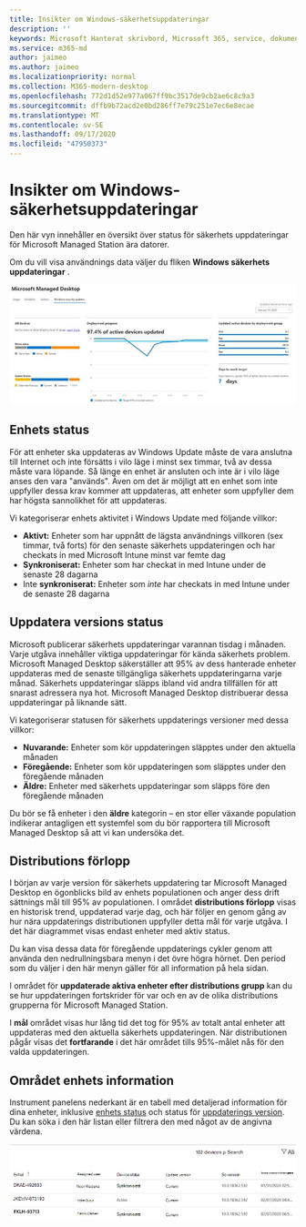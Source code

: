 ```yaml
---
title: Insikter om Windows-säkerhetsuppdateringar
description: ''
keywords: Microsoft Hanterat skrivbord, Microsoft 365, service, dokumentation
ms.service: m365-md
author: jaimeo
ms.author: jaimeo
ms.localizationpriority: normal
ms.collection: M365-modern-desktop
ms.openlocfilehash: 772d1d52e977a067ff9bc3517de9cb2ae6c8c9a3
ms.sourcegitcommit: dffb9b72acd2e0bd286ff7e79c251e7ec6e8ecae
ms.translationtype: MT
ms.contentlocale: sv-SE
ms.lasthandoff: 09/17/2020
ms.locfileid: "47950373"
---
```

# <a name="windows-security-update-insights"></a>Insikter om Windows-säkerhetsuppdateringar
Den här vyn innehåller en översikt över status för säkerhets uppdateringar för Microsoft Managed Station ära datorer. 

Om du vill visa användnings data väljer du fliken <strong>Windows säkerhets uppdateringar</strong> .

![Windows säkerhets uppdaterings fönster: stapel-grafer med enhets status och uppdatera version i vänster kolumn, uppdatera distributions förloppet över tid i mitten och procent av aktiva enheter efter distributions grupp, samt antalet dagar för att nå distributions mål för 95% i höger kolumn.](../../media/update-insights.jpg)

## <a name="device-status"></a>Enhets status

För att enheter ska uppdateras av Windows Update måste de vara anslutna till Internet och inte försätts i vilo läge i minst sex timmar, två av dessa måste vara löpande. Så länge en enhet är ansluten och inte är i vilo läge anses den vara "används". Även om det är möjligt att en enhet som inte uppfyller dessa krav kommer att uppdateras, att enheter som uppfyller dem har högsta sannolikhet för att uppdateras. 

Vi kategoriserar enhets aktivitet i Windows Update med följande villkor:

- <strong>Aktivt:</strong> Enheter som har uppnått de lägsta användnings villkoren (sex timmar, två forts) för den senaste säkerhets uppdateringen och har checkats in med Microsoft Intune minst var femte dag
- <strong>Synkroniserat:</strong> Enheter som har checkat in med Intune under de senaste 28 dagarna
- Inte <strong>synkroniserat:</strong> Enheter som <i>inte</i> har checkats in med Intune under de senaste 28 dagarna




## <a name="update-version-status"></a>Uppdatera versions status

Microsoft publicerar säkerhets uppdateringar varannan tisdag i månaden. Varje utgåva innehåller viktiga uppdateringar för kända säkerhets problem. Microsoft Managed Desktop säkerställer att 95% av dess hanterade enheter uppdateras med de senaste tillgängliga säkerhets uppdateringarna varje månad. Säkerhets uppdateringar släpps ibland vid andra tillfällen för att snarast adressera nya hot. Microsoft Managed Desktop distribuerar dessa uppdateringar på liknande sätt.

Vi kategoriserar statusen för säkerhets uppdaterings versioner med dessa villkor:

- <strong>Nuvarande:</strong> Enheter som kör uppdateringen släpptes under den aktuella månaden
- <strong>Föregående:</strong> Enheter som kör uppdateringen som släpptes under den föregående månaden
- <strong>Äldre:</strong> Enheter med säkerhets uppdateringar som släpps före den föregående månaden

Du bör se få enheter i den <strong>äldre</strong> kategorin – en stor eller växande population indikerar antagligen ett systemfel som du bör rapportera till Microsoft Managed Desktop så att vi kan undersöka det.


## <a name="deployment-progress"></a>Distributions förlopp

I början av varje version för säkerhets uppdatering tar Microsoft Managed Desktop en ögonblicks bild av enhets populationen och anger dess drift sättnings mål till 95% av populationen. I området <strong>distributions förlopp</strong> visas en historisk trend, uppdaterad varje dag, och här följer en genom gång av hur nära uppdaterings distributionen uppfyller detta mål för varje utgåva. I det här diagrammet visas endast enheter med aktiv status.

Du kan visa dessa data för föregående uppdaterings cykler genom att använda den nedrullningsbara menyn i det övre högra hörnet. Den period som du väljer i den här menyn gäller för all information på hela sidan.

I området för <strong>uppdaterade aktiva enheter efter distributions grupp</strong> kan du se hur uppdateringen fortskrider för var och en av de olika distributions grupperna för Microsoft Managed Station.

I <strong>mål</strong> området visas hur lång tid det tog för 95% av totalt antal enheter att uppdateras med den aktuella säkerhets uppdateringen. När distributionen pågår visas det <strong>fortfarande</strong> i det här området tills 95%-målet nås för den valda uppdateringen.

## <a name="device-details-area"></a>Området enhets information

Instrument panelens nederkant är en tabell med detaljerad information för dina enheter, inklusive [enhets status](#device-status) och status för [uppdaterings version](#update-version-status). Du kan söka i den här listan eller filtrera den med något av de angivna värdena.


![Enhets informations tabell med kolumner för enhets namn, tilldelad användare, enhets status, uppdatering version, operativ system version och datum då enheten senast synkroniserades.](../../media/security-update-insights-device-table-sterile.png)
